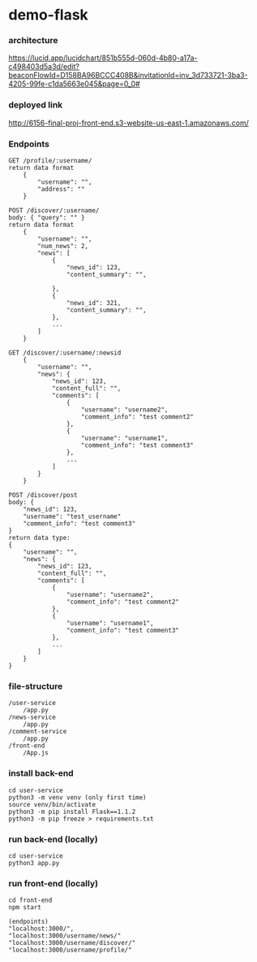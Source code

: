 # demo-flask

### architecture
https://lucid.app/lucidchart/851b555d-060d-4b80-a17a-c498403d5a3d/edit?beaconFlowId=D158BA96BCCC408B&invitationId=inv_3d733721-3ba3-4205-99fe-c1da5663e045&page=0_0#

### deployed link
http://6156-final-proj-front-end.s3-website-us-east-1.amazonaws.com/

### Endpoints
```
GET /profile/:username/
return data format
    {
        "username": "",
        "address": ""
    }

POST /discover/:username/
body: { "query": "" }
return data format
    {
        "username": "",
        "num_news": 2,
        "news": [
            {
                "news_id": 123,
                "content_summary": "",

            },
            {
                "news_id": 321,
                "content_summary": "",
            },
            ...
        ]
    }

GET /discover/:username/:newsid
    {
        "username": "",
        "news": {
            "news_id": 123,
            "content_full": "",
            "comments": [
                {
                    "username": "username2",
                    "comment_info": "test comment2"
                },
                {
                    "username": "username1",
                    "comment_info": "test comment3"
                },
                ...
            ]
        }
    }

POST /discover/post
body: {
    "news_id": 123,
    "username": "test_username"
    "comment_info": "test comment3"
}
return data type: 
{
    "username": "",
    "news": {
        "news_id": 123,
        "content_full": "",
        "comments": [
            {
                "username": "username2",
                "comment_info": "test comment2"
            },
            {
                "username": "username1",
                "comment_info": "test comment3"
            },
            ...
        ]
    }
}

```

### file-structure
```
/user-service
    /app.py
/news-service
    /app.py
/comment-service
    /app.py
/front-end
    /App.js
```

### install back-end 
```
cd user-service
python3 -m venv venv (only first time)
source venv/bin/activate
python3 -m pip install Flask==1.1.2
python3 -m pip freeze > requirements.txt
```

### run back-end (locally)
```
cd user-service
python3 app.py
```

### run front-end (locally)
```
cd front-end
npm start  

(endpoints)
"localhost:3000/", 
"localhost:3000/username/news/"
"localhost:3000/username/discover/"
"localhost:3000/username/profile/"
```
